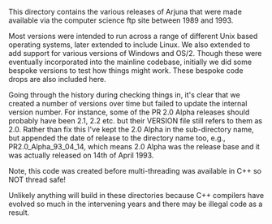 This directory contains the various releases of Arjuna that were made available via the computer science ftp site between 1989 and 1993.

Most versions were intended to run across a range of different Unix based operating systems, later extended to include Linux. We also extended to add support for various versions of Windows and OS/2. Though these were eventually incorporated into the mainline codebase, initially we did some bespoke versions to test how things might work. These bespoke code drops are also included here.

Going through the history during checking things in, it's clear that we created a number of versions over time but failed to update the internal version number. For instance, some of the PR 2.0 Alpha releases should probably have been 2.1, 2.2 etc. but their VERSION file still refers to them as 2.0. Rather than fix this I've kept the 2.0 Alpha in the sub-directory name, but appended the date of release to the directory name too, e.g., PR2.0_Alpha_93_04_14, which means 2.0 Alpha was the release base and it was actually released on 14th of April 1993.

Note, this code was created before multi-threading was available in C++ so NOT thread safe!

Unlikely anything will build in these directories because C++ compilers have evolved so much in the intervening years and there may be illegal code as a result.
